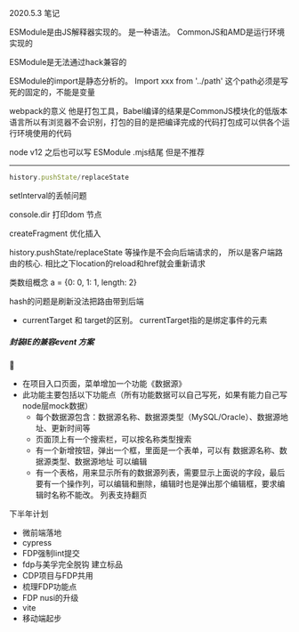 2020.5.3 笔记

ESModule是由JS解释器实现的。 是一种语法。 CommonJS和AMD是运行环境实现的

ESModule是无法通过hack兼容的

ESModule的import是静态分析的。 Import xxx from '../path' 这个path必须是写死的固定的，不能是变量

webpack的意义 他是打包工具，Babel编译的结果是CommonJS模块化的低版本语言所以有浏览器不会识别，打包的目的是把编译完成的代码打包成可以供各个运行环境使用的代码

node v12 之后也可以写 ESModule .mjs结尾 但是不推荐

---

```typescript
history.pushState/replaceState
```



setInterval的丢帧问题

console.dir 打印dom 节点

createFragment 优化插入

history.pushState/replaceState 等操作是不会向后端请求的， 所以是客户端路由的核心. 相比之下location的reload和href就会重新请求

类数组概念 a = {0: 0, 1: 1, length: 2}

hash的问题是刷新没法把路由带到后端

- currentTarget 和 target的区别。 currentTarget指的是绑定事件的元素

##### 封装IE的兼容event 方案

:slightly_smiling_face:

- 在项目入口页面，菜单增加一个功能《数据源》
- 此功能主要包括以下功能点（所有功能数据可以自己写死，如果有能力自己写node层mock数据）
  - 每个数据源包含：数据源名称、数据源类型（MySQL/Oracle）、数据源地址、更新时间等
  - 页面顶上有一个搜索栏，可以按名称类型搜索
  - 有一个新增按钮，弹出一个框，里面是一个表单，可以有 数据源名称、数据源类型、数据源地址 可以编辑
  - 有一个表格，用来显示所有的数据源列表，需要显示上面说的字段，最后要有一个操作列，可以编辑和删除，编辑时也是弹出那个编辑框，要求编辑时名称不能改。 列表支持翻页



下半年计划

- 微前端落地
- cypress
- FDP强制lint提交
- fdp与美孚完全脱钩 建立标品
- CDP项目与FDP共用
- 梳理FDP功能点
- FDP nusi的升级
- vite
- 移动端起步

